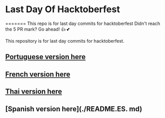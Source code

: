 # Last Day Of Hacktoberfest

=======
This repo is for last day commits for hacktoberfest
Didn't reach the 5 PR mark? Go ahead! :+1: :two_hearts:

This repository is for last day commits for hacktoberfest.

## [Portuguese version here](./README.PT.md)
## [French version here](./README.FR.md)
## [Thai version here](./README.TH.md)
## [Spanish version here](./README.ES.  md)
